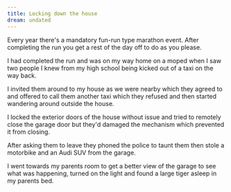 ```yaml
---
title: Locking down the house
dream: undated
---
```


Every year there's a mandatory fun-run type marathon event. After completing the run you get a rest of the day off to do as you please.

I had completed the run and was on my way home on a moped when I saw two people I knew <!-- DoS GW --> from my high school being kicked out of a taxi on the way back.

I invited them around to my house as we were nearby which they agreed to and offered to call them another taxi which they refused and then started wandering around outside the house.

I locked the exterior doors of the house without issue and tried to remotely close the garage door but they'd damaged the mechanism which prevented it from closing.

After asking them to leave they phoned the police to taunt them then stole a motorbike and an Audi SUV from the garage.

I went towards my parents room to get a better view of the garage to see what was happening, turned on the light and found a large tiger asleep in my parents bed.